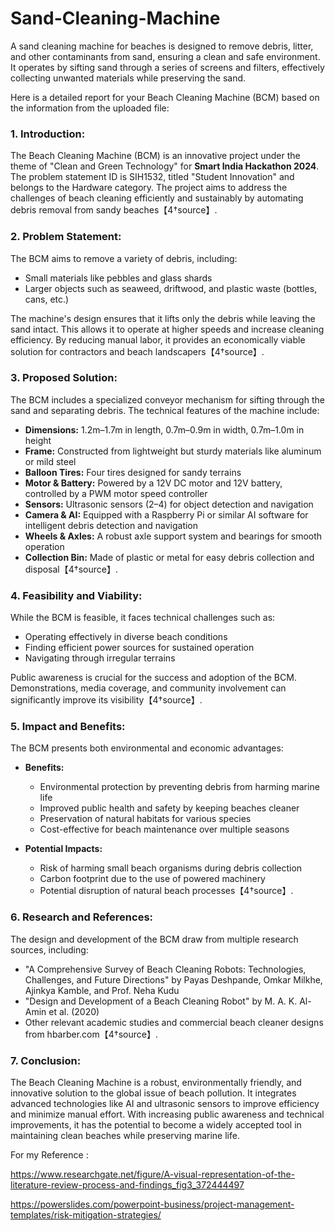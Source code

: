 # Sand-Cleaning-Machine
A sand cleaning machine for beaches is designed to remove debris, litter, and other contaminants from sand, ensuring a clean and safe environment. It operates by sifting sand through a series of screens and filters, effectively collecting unwanted materials while preserving the sand.


Here is a detailed report for your Beach Cleaning Machine (BCM) based on the information from the uploaded file:

### **1. Introduction:**
The Beach Cleaning Machine (BCM) is an innovative project under the theme of "Clean and Green Technology" for **Smart India Hackathon 2024**. The problem statement ID is SIH1532, titled "Student Innovation" and belongs to the Hardware category. The project aims to address the challenges of beach cleaning efficiently and sustainably by automating debris removal from sandy beaches【4†source】.

### **2. Problem Statement:**
The BCM aims to remove a variety of debris, including:
- Small materials like pebbles and glass shards
- Larger objects such as seaweed, driftwood, and plastic waste (bottles, cans, etc.)

The machine's design ensures that it lifts only the debris while leaving the sand intact. This allows it to operate at higher speeds and increase cleaning efficiency. By reducing manual labor, it provides an economically viable solution for contractors and beach landscapers【4†source】.

### **3. Proposed Solution:**
The BCM includes a specialized conveyor mechanism for sifting through the sand and separating debris. The technical features of the machine include:
- **Dimensions:** 1.2m–1.7m in length, 0.7m–0.9m in width, 0.7m–1.0m in height
- **Frame:** Constructed from lightweight but sturdy materials like aluminum or mild steel
- **Balloon Tires:** Four tires designed for sandy terrains
- **Motor & Battery:** Powered by a 12V DC motor and 12V battery, controlled by a PWM motor speed controller
- **Sensors:** Ultrasonic sensors (2–4) for object detection and navigation
- **Camera & AI:** Equipped with a Raspberry Pi or similar AI software for intelligent debris detection and navigation
- **Wheels & Axles:** A robust axle support system and bearings for smooth operation
- **Collection Bin:** Made of plastic or metal for easy debris collection and disposal【4†source】.

### **4. Feasibility and Viability:**
While the BCM is feasible, it faces technical challenges such as:
- Operating effectively in diverse beach conditions
- Finding efficient power sources for sustained operation
- Navigating through irregular terrains

Public awareness is crucial for the success and adoption of the BCM. Demonstrations, media coverage, and community involvement can significantly improve its visibility【4†source】.

### **5. Impact and Benefits:**
The BCM presents both environmental and economic advantages:
- **Benefits:**
  - Environmental protection by preventing debris from harming marine life
  - Improved public health and safety by keeping beaches cleaner
  - Preservation of natural habitats for various species
  - Cost-effective for beach maintenance over multiple seasons

- **Potential Impacts:**
  - Risk of harming small beach organisms during debris collection
  - Carbon footprint due to the use of powered machinery
  - Potential disruption of natural beach processes【4†source】.

### **6. Research and References:**
The design and development of the BCM draw from multiple research sources, including:
- "A Comprehensive Survey of Beach Cleaning Robots: Technologies, Challenges, and Future Directions" by Payas Deshpande, Omkar Milkhe, Ajinkya Kamble, and Prof. Neha Kudu
- "Design and Development of a Beach Cleaning Robot" by M. A. K. Al-Amin et al. (2020)
- Other relevant academic studies and commercial beach cleaner designs from hbarber.com【4†source】.

### **7. Conclusion:**
The Beach Cleaning Machine is a robust, environmentally friendly, and innovative solution to the global issue of beach pollution. It integrates advanced technologies like AI and ultrasonic sensors to improve efficiency and minimize manual effort. With increasing public awareness and technical improvements, it has the potential to become a widely accepted tool in maintaining clean beaches while preserving marine life.



For my Reference :

https://www.researchgate.net/figure/A-visual-representation-of-the-literature-review-process-and-findings_fig3_372444497

https://powerslides.com/powerpoint-business/project-management-templates/risk-mitigation-strategies/
